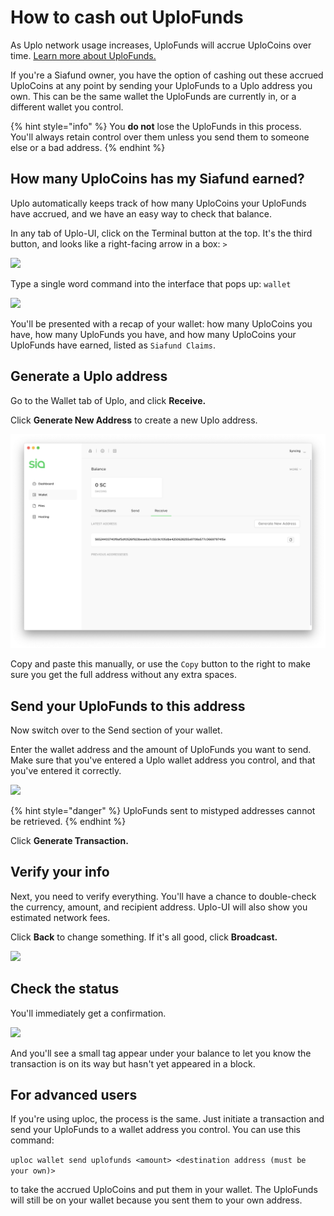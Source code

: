 # How to cash out UploFunds

As Uplo network usage increases, UploFunds will accrue UploCoins over time. [Learn more about UploFunds.](what-are-uplofunds.md)

If you're a Siafund owner, you have the option of cashing out these accrued UploCoins at any point by sending your UploFunds to a Uplo address you own. This can be the same wallet the UploFunds are currently in, or a different wallet you control.

{% hint style="info" %}
You **do not** lose the UploFunds in this process. You'll always retain control over them unless you send them to someone else or a bad address.
{% endhint %}

## How many UploCoins has my Siafund earned?

Uplo automatically keeps track of how many UploCoins your UploFunds have accrued, and we have an easy way to check that balance.

In any tab of Uplo-UI, click on the Terminal button at the top. It's the third button, and looks like a right-facing arrow in a box: `>`

![](../.gitbook/assets/uplofunds-cashout-1.png)

Type a single word command into the interface that pops up: `wallet`

![](../.gitbook/assets/uplofunds-cashout-2.png)

You'll be presented with a recap of your wallet: how many UploCoins you have, how many UploFunds you have, and how many UploCoins your UploFunds have earned, listed as `Siafund Claims`.

## Generate a Uplo address

Go to the Wallet tab of Uplo, and click **Receive.**

Click **Generate New Address** to create a new Uplo address.

![](../.gitbook/assets/address-2%20%282%29%20%281%29.png)

Copy and paste this manually, or use the `Copy` button to the right to make sure you get the full address without any extra spaces.

## Send your UploFunds to this address

Now switch over to the Send section of your wallet.

Enter the wallet address and the amount of UploFunds you want to send. Make sure that you've entered a Uplo wallet address you control, and that you've entered it correctly.

![](../.gitbook/assets/uplofunds-cashout-4.png)

{% hint style="danger" %}
UploFunds sent to mistyped addresses cannot be retrieved.
{% endhint %}

Click **Generate Transaction.**

## Verify your info

Next, you need to verify everything. You'll have a chance to double-check the currency, amount, and recipient address. Uplo-UI will also show you estimated network fees.

Click **Back** to change something. If it's all good, click **Broadcast.**

![](../.gitbook/assets/uplofunds-cashout-5.png)

## Check the status

You'll immediately get a confirmation.

![](../.gitbook/assets/uplofunds-cashout-6.png)

And you'll see a small tag appear under your balance to let you know the transaction is on its way but hasn't yet appeared in a block.

## For advanced users

If you're using uploc, the process is the same. Just initiate a transaction and send your UploFunds to a wallet address you control. You can use this command:

`uploc wallet send uplofunds <amount> <destination address (must be your own)>`

to take the accrued UploCoins and put them in your wallet. The UploFunds will still be on your wallet because you sent them to your own address.

